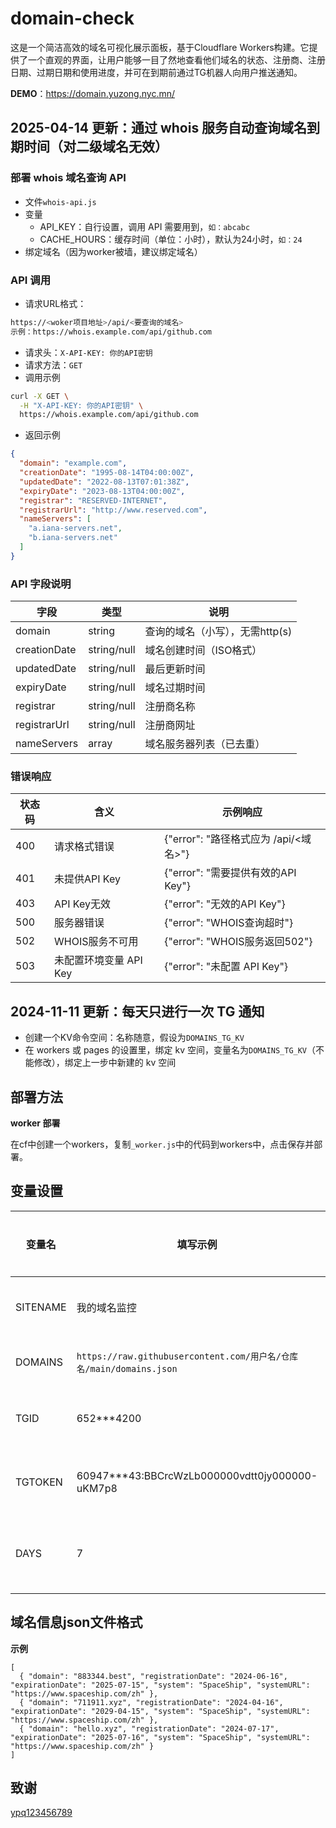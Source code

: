 # domain-check
这是一个简洁高效的域名可视化展示面板，基于Cloudflare Workers构建。它提供了一个直观的界面，让用户能够一目了然地查看他们域名的状态、注册商、注册日期、过期日期和使用进度，并可在到期前通过TG机器人向用户推送通知。

**DEMO**：<https://domain.yuzong.nyc.mn/>  

## 2025-04-14 更新：通过 whois 服务自动查询域名到期时间（对二级域名无效）
### 部署 whois 域名查询 API
- 文件`whois-api.js`
- 变量
  - API_KEY：自行设置，调用 API 需要用到，`如：abcabc`
  - CACHE_HOURS：缓存时间（单位：小时），默认为24小时，`如：24`
- 绑定域名（因为worker被墙，建议绑定域名）

### API 调用
- 请求URL格式：
```bash
https://<woker项目地址>/api/<要查询的域名>
示例：https://whois.example.com/api/github.com
```
- 请求头：`X-API-KEY: 你的API密钥`
- 请求方法：`GET`
- 调用示例
```bash
curl -X GET \
  -H "X-API-KEY: 你的API密钥" \
  https://whois.example.com/api/github.com
```
- 返回示例
```json
{
  "domain": "example.com",
  "creationDate": "1995-08-14T04:00:00Z",
  "updatedDate": "2022-08-13T07:01:38Z",
  "expiryDate": "2023-08-13T04:00:00Z",
  "registrar": "RESERVED-INTERNET",
  "registrarUrl": "http://www.reserved.com",
  "nameServers": [
    "a.iana-servers.net",
    "b.iana-servers.net"
  ]
}
```

### API 字段说明
| 字段           | 类型          | 说明            |
| ------------ | ----------- | ------------- |
| domain       | string      | 查询的域名（小写），无需http(s)     |
| creationDate | string/null | 域名创建时间（ISO格式） |
| updatedDate  | string/null | 最后更新时间        |
| expiryDate   | string/null | 域名过期时间        |
| registrar    | string/null | 注册商名称         |
| registrarUrl | string/null | 注册商网址         |
| nameServers  | array       | 域名服务器列表（已去重）  |

### 错误响应
| 状态码 | 含义              | 示例响应                          |
| --- | --------------- | ----------------------------- |
| 400 | 请求格式错误          | {"error": "路径格式应为 /api/<域名>"} |
| 401 | 未提供API Key      | {"error": "需要提供有效的API Key"}   |
| 403 | API Key无效       | {"error": "无效的API Key"}       |
| 500 | 服务器错误           | {"error": "WHOIS查询超时"}        |
| 502 | WHOIS服务不可用      | {"error": "WHOIS服务返回502"}     |
| 503 | 未配置环境变量 API Key | {"error": "未配置 API Key"}      |

## 2024-11-11 更新：每天只进行一次 TG 通知
- 创建一个KV命令空间：名称随意，假设为`DOMAINS_TG_KV`
- 在 workers 或 pages 的设置里，绑定 kv 空间，变量名为`DOMAINS_TG_KV`（不能修改），绑定上一步中新建的 kv 空间

## 部署方法

**worker 部署**

在cf中创建一个workers，复制`_worker.js`中的代码到workers中，点击保存并部署。

## 变量设置
| 变量名 | 填写示例 | 说明 | 是否必填 | 
| ------ | ------- | ------ | ------ |
| SITENAME | 我的域名监控 | 自定义站点名称，默认为`域名监控` | 否 |
| DOMAINS | `https://raw.githubusercontent.com/用户名/仓库名/main/domains.json` | 替换为你自己的json文件 | 是 |
| TGID | 652***4200 | TG机器人ID，不需要通知可不填 | 否 |
| TGTOKEN | 60947***43:BBCrcWzLb000000vdtt0jy000000-uKM7p8 | TG机器人TOKEN，不需要通知可不填 | 否 |
| DAYS | 7 | 提前几天发送TG提醒，必须是整数，默认为`7` | 否 |

## 域名信息json文件格式
**示例**
```
[
  { "domain": "883344.best", "registrationDate": "2024-06-16", "expirationDate": "2025-07-15", "system": "SpaceShip", "systemURL": "https://www.spaceship.com/zh" },
  { "domain": "711911.xyz", "registrationDate": "2024-04-16", "expirationDate": "2029-04-15", "system": "SpaceShip", "systemURL": "https://www.spaceship.com/zh" },
  { "domain": "hello.xyz", "registrationDate": "2024-07-17", "expirationDate": "2025-07-16", "system": "SpaceShip", "systemURL": "https://www.spaceship.com/zh" }
]
```

## 致谢
[ypq123456789](https://github.com/ypq123456789/domainkeeper)
